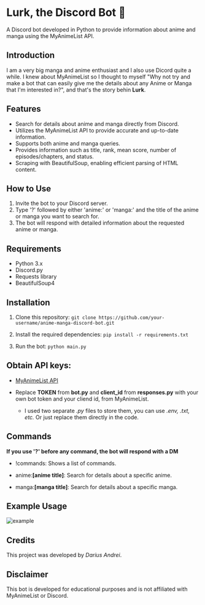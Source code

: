 # Lurk, the Discord Bot 🤖

A Discord bot developed in Python to provide information about anime and manga using the MyAnimeList API.

## Introduction

I am a very big manga and anime enthusiast and I also use Dicord quite a while. I knew about MyAnimeList so I thought to myself "Why not try and make a bot that can easily give me the details about any Anime or Manga that I'm interested in?", and that's the story behin **Lurk**.

## Features

- Search for details about anime and manga directly from Discord.
- Utilizes the MyAnimeList API to provide accurate and up-to-date information.
- Supports both anime and manga queries.
- Provides information such as title, rank, mean score, number of episodes/chapters, and status.
- Scraping with BeautifulSoup, enabling efficient parsing of HTML content.

## How to Use

1. Invite the bot to your Discord server.
2. Type '?' followed by either 'anime:' or 'manga:' and the title of the anime or manga you want to search for.
3. The bot will respond with detailed information about the requested anime or manga.

## Requirements

- Python 3.x
- Discord.py
- Requests library
- BeautifulSoup4

## Installation

1. Clone this repository:
`git clone https://github.com/your-username/anime-manga-discord-bot.git`

2. Install the required dependencies:
`pip install -r requirements.txt`

3. Run the bot:
`python main.py`

## Obtain API keys:

- [MyAnimeList API](https://myanimelist.net/apiconfig)

- Replace **TOKEN** from **bot.py** and **client_id** from **responses.py** with your own bot token and your cliend id, from MyAnimeList.
  - I used two separate *.py* files to store them, you can use *.env, .txt, etc.* Or just replace them directly in the code.

## Commands
**If you use '?' before any command, the bot will respond with a DM**

- !commands: Shows a list of commands.

- anime:**[anime title]**: Search for details about a specific anime.

- manga:**[manga title]**: Search for details about a specific manga.

## Example Usage

![example](https://i.imgur.com/cGZs3ju.png)

## Credits

This project was developed by *Darius Andrei*.

## Disclaimer

This bot is developed for educational purposes and is not affiliated with MyAnimeList or Discord.

